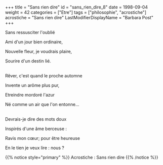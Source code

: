 +++
title = "Sans rien dire"
id = "sans_rien_dire_8"
date = 1998-09-04
weight = 42
categories = ["Etre"]
tags = ["philosophie", "acrostiche"]
acrostiche = "Sans rien dire"
LastModifierDisplayName = "Barbara Post"
+++

Sans ressusciter l'oublié

Ami d'un jour bien ordinaire,

Nouvelle fleur, je voudrais plaire,

Sourire d'un destin lié.

 \
Rêver, c'est quand le proche automne

Invente un arôme plus pur,

Etreindre mordoré l'azur

Né comme un air que l'on entonne...

 \
Devrais-je dire des mots doux

Inspirés d'une âme berceuse :

Ravis mon cœur; pour être heureuse

En le tien je veux lire : nous ?

{{% notice style="primary" %}}
Acrostiche : Sans rien dire
{{% /notice %}}
